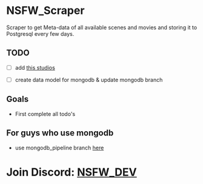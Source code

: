 
# NSFW_Scraper
Scraper to get Meta-data of all available scenes and movies and storing it to Postgresql every few days.

## TODO
- [ ] add [this studios](https://github.com/nsfwapp/NSFW_Scraper/blob/main/Studios_to_work_on.md)
- [ ] create data model for mongodb & update mongodb branch


## Goals
- First complete all todo's

## For guys who use mongodb
- use mongodb_pipeline branch [here](https://github.com/nsfwapp/NSFW_Scraper/tree/mongo-atlas_Pipeline)

# Join Discord: [NSFW_DEV](https://discord.gg/7GgzeRAZ7P)
